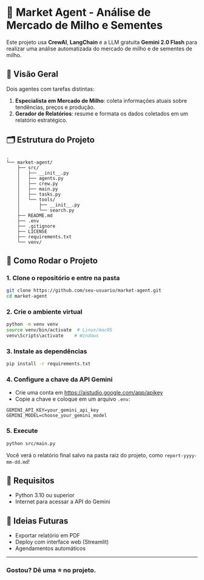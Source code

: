 # 🌽 Market Agent - Análise de Mercado de Milho e Sementes

Este projeto usa **CrewAI**, **LangChain** e a LLM gratuita **Gemini 2.0 Flash** para realizar uma análise automatizada do mercado de milho e de sementes de milho.

## 🧠 Visão Geral

Dois agentes com tarefas distintas:

1. **Especialista em Mercado de Milho**: coleta informações atuais sobre tendências, preços e produção.
3. **Gerador de Relatórios**: resume e formata os dados coletados em um relatório estratégico.

## 🗂️ Estrutura do Projeto

```
.
└── market-agent/
    ├── src/
    │   ├── __init__.py
    │   ├── agents.py
    │   ├── crew.py
    │   ├── main.py
    │   ├── tasks.py
    │   └── tools/
    │       ├── __init__.py
    │       └── search.py
    ├── README.md
    ├── .env
    ├── .gitignore
    ├── LICENSE
    ├── requirements.txt
    └── venv/
```

## 🚀 Como Rodar o Projeto

### 1. Clone o repositório e entre na pasta

```bash
git clone https://github.com/seu-usuario/market-agent.git
cd market-agent
```

### 2. Crie o ambiente virtual

```bash
python -m venv venv
source venv/bin/activate  # Linux/macOS
venv\Scripts\activate    # Windows
```

### 3. Instale as dependências

```bash
pip install -r requirements.txt
```

### 4. Configure a chave da API Gemini

- Crie uma conta em https://aistudio.google.com/app/apikey
- Copie a chave e coloque em um arquivo `.env`:

```
GEMINI_API_KEY=your_gemini_api_key
GEMINI_MODEL=choose_your_gemini_model
```

### 5. Execute

```bash
python src/main.py
```

Você verá o relatório final salvo na pasta raiz do projeto, como `report-yyyy-mm-dd.md`!

## 📌 Requisitos

- Python 3.10 ou superior
- Internet para acessar a API do Gemini

## 🔮 Ideias Futuras

- Exportar relatório em PDF
- Deploy com interface web (Streamlit)
- Agendamentos automáticos

---

### Gostou? Dê uma ⭐ no projeto.